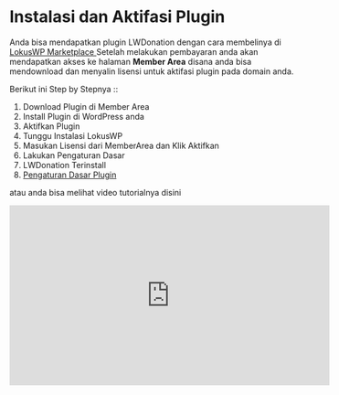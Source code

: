 # Instalasi dan Aktifasi Plugin

Anda bisa mendapatkan plugin LWDonation dengan cara membelinya di [LokusWP Marketplace ]( https://lokuswp.id/marketplace)
Setelah melakukan pembayaran anda akan mendapatkan akses ke halaman **Member Area** disana anda bisa mendownload dan menyalin lisensi
untuk aktifasi plugin pada domain anda.

Berikut ini Step by Stepnya ::

1. Download Plugin di Member Area
2. Install Plugin di WordPress anda
3. Aktifkan Plugin 
4. Tunggu Instalasi LokusWP
5. Masukan Lisensi dari MemberArea dan Klik Aktifkan
6. Lakukan Pengaturan Dasar
7. LWDonation Terinstall
8. [Pengaturan Dasar Plugin ](../lwdonation/pengaturan.md)

atau anda bisa melihat video tutorialnya disini

<iframe width="560" height="315" src="https://www.youtube.com/embed/O8hxNBJUFug" title="YouTube video player" frameborder="0" allow="accelerometer; autoplay; clipboard-write; encrypted-media; gyroscope; picture-in-picture" allowfullscreen></iframe>